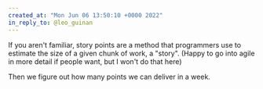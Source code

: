 ```yaml
---
created_at: "Mon Jun 06 13:50:10 +0000 2022"
in_reply_to: @leo_guinan
---
```


If you aren't familiar, story points are a method that programmers use to estimate the size of a given chunk of work, a "story". (Happy to go into agile in more detail if people want, but I won't do that here)

Then we figure out how many points we can deliver in a week.